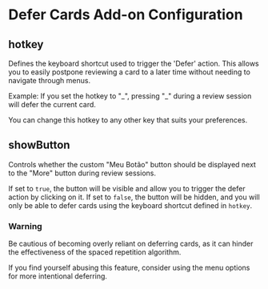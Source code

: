 # Defer Cards Add-on Configuration

## hotkey
Defines the keyboard shortcut used to trigger the 'Defer' action. This allows you to easily postpone reviewing a card to a later time without needing to navigate through menus.

Example: If you set the hotkey to "\_", pressing "\_" during a review session will defer the current card.

You can change this hotkey to any other key that suits your preferences.

## showButton
Controls whether the custom "Meu Botão" button should be displayed next to the "More" button during review sessions. 

If set to `true`, the button will be visible and allow you to trigger the defer action by clicking on it. If set to `false`, the button will be hidden, and you will only be able to defer cards using the keyboard shortcut defined in `hotkey`.

### Warning
Be cautious of becoming overly reliant on deferring cards, as it can hinder the effectiveness of the spaced repetition algorithm.

If you find yourself abusing this feature, consider using the menu options for more intentional deferring.